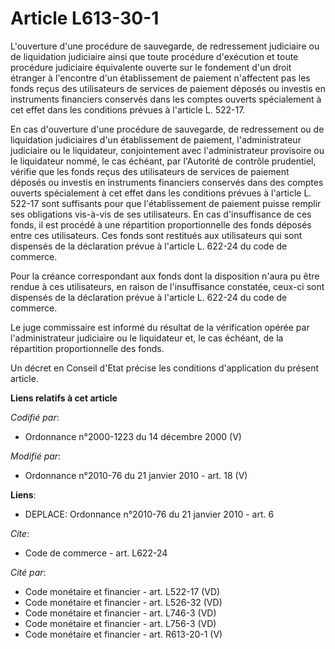 # Article L613-30-1

L'ouverture d'une procédure de sauvegarde, de redressement judiciaire ou de liquidation judiciaire ainsi que toute procédure
d'exécution et toute procédure judiciaire équivalente ouverte sur le fondement d'un droit étranger à l'encontre d'un
établissement de paiement n'affectent pas les fonds reçus des utilisateurs de services de paiement déposés ou investis en
instruments financiers conservés dans les comptes ouverts spécialement à cet effet dans les conditions prévues à l'article L.
522-17. 

En cas d'ouverture d'une procédure de sauvegarde, de redressement ou de liquidation judiciaires d'un établissement de
paiement, l'administrateur judiciaire ou le liquidateur, conjointement avec l'administrateur provisoire ou le liquidateur
nommé, le cas échéant, par l'Autorité de contrôle prudentiel, vérifie que les fonds reçus des utilisateurs de services de
paiement déposés ou investis en instruments financiers conservés dans des comptes ouverts spécialement à cet effet dans les
conditions prévues à l'article L. 522-17 sont suffisants pour que l'établissement de paiement puisse remplir ses obligations
vis-à-vis de ses utilisateurs. En cas d'insuffisance de ces fonds, il est procédé à une répartition proportionnelle des fonds
déposés entre ces utilisateurs. Ces fonds sont restitués aux utilisateurs qui sont dispensés de la déclaration prévue à
l'article L. 622-24 du code de commerce. 

Pour la créance correspondant aux fonds dont la disposition n'aura pu être rendue à ces utilisateurs, en raison de
l'insuffisance constatée, ceux-ci sont dispensés de la déclaration prévue à l'article L. 622-24 du code de commerce. 

Le juge commissaire est informé du résultat de la vérification opérée par l'administrateur judiciaire ou le liquidateur et,
le cas échéant, de la répartition proportionnelle des fonds. 

Un décret en Conseil d'Etat précise les conditions d'application du présent article.

**Liens relatifs à cet article**

_Codifié par_:

  - Ordonnance n°2000-1223 du 14 décembre 2000 (V)

_Modifié par_:

  - Ordonnance n°2010-76 du 21 janvier 2010 - art. 18 (V)

**Liens**:

  - DEPLACE: Ordonnance n°2010-76 du 21 janvier 2010 - art. 6

_Cite_:

  - Code de commerce - art. L622-24

_Cité par_:

  - Code monétaire et financier - art. L522-17 (VD)
  - Code monétaire et financier - art. L526-32 (VD)
  - Code monétaire et financier - art. L746-3 (VD)
  - Code monétaire et financier - art. L756-3 (VD)
  - Code monétaire et financier - art. R613-20-1 (V)
